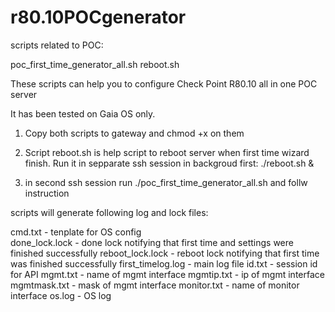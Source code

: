 # r80.10POCgenerator
scripts related to POC:

poc_first_time_generator_all.sh
reboot.sh

These scripts can help you to configure Check Point R80.10 all in one POC server

It has been tested on Gaia OS only.

1. Copy both scripts to gateway and chmod +x on them

2. Script reboot.sh is help script to reboot server when first time wizard finish. Run it in sepparate ssh session in backgroud first:
./reboot.sh &

3. in second ssh session run ./poc_first_time_generator_all.sh and follw instruction



scripts will generate following log and lock files:


cmd.txt - tenplate for OS config  
done_lock.lock - done lock notifying that first time and settings were finished successfully
reboot_lock.lock - reboot lock notifying that first time was finished successfully
first_timelog.log - main log file
id.txt - session id for API
mgmt.txt - name of mgmt interface 
mgmtip.txt - ip of mgmt interface
mgmtmask.txt - mask of mgmt interface
monitor.txt - name of monitor interface
os.log - OS log




